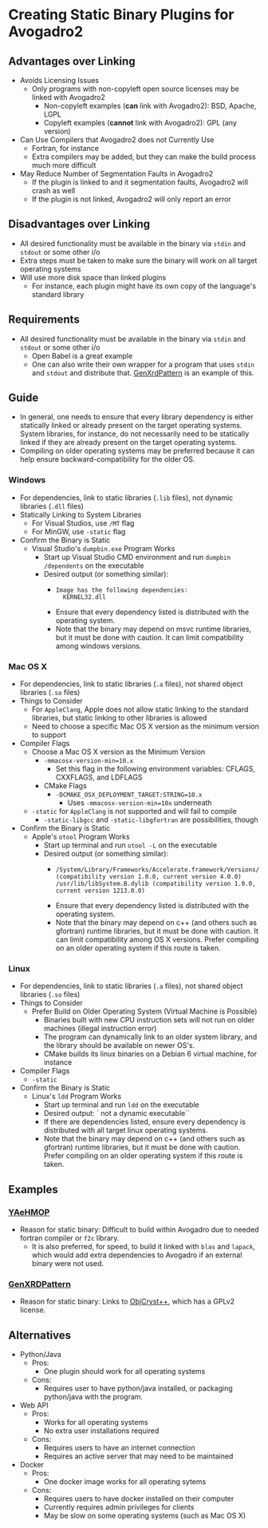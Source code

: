 # Creating Static Binary Plugins for Avogadro2

## Advantages over Linking
  - Avoids Licensing Issues
    - Only programs with non-copyleft open source licenses may be linked with Avogadro2
      - Non-copyleft examples (**can** link with Avogadro2): BSD, Apache, LGPL
      - Copyleft examples (**cannot** link with Avogadro2): GPL (any version)
  - Can Use Compilers that Avogadro2 does not Currently Use
    - Fortran, for instance
    - Extra compilers may be added, but they can make the build process much more difficult
  - May Reduce Number of Segmentation Faults in Avogadro2
    - If the plugin is linked to and it segmentation faults, Avogadro2 will crash as well
    - If the plugin is not linked, Avogadro2 will only report an error
## Disadvantages over Linking
  - All desired functionality must be available in the binary via `stdin` and `stdout` or some other i/o
  - Extra steps must be taken to make sure the binary will work on all target operating systems
  - Will use more disk space than linked plugins
    - For instance, each plugin might have its own copy of the language's standard library

## Requirements
  - All desired functionality must be available in the binary via `stdin` and `stdout` or some other i/o
    - Open Babel is a great example
    - One can also write their own wrapper for a program that uses `stdin` and `stdout` and distribute that. [GenXrdPattern](https://github.com/psavery/genxrdpattern) is an example of this.
    
## Guide
- In general, one needs to ensure that every library dependency is either statically linked or already present on the target operating systems. System libraries, for instance, do not necessarily need to be statically linked if they are already present on the target operating systems.
- Compiling on older operating systems may be preferred because it can help ensure backward-compatibility for the older OS.
### Windows
- For dependencies, link to static libraries (`.lib` files), not dynamic libraries (`.dll` files)
- Statically Linking to System Libraries
  - For Visual Studios, use `/MT` flag
  - For MinGW, use `-static` flag
- Confirm the Binary is Static
  - Visual Studio's `dumpbin.exe` Program Works
    - Start up Visual Studio CMD environment and run `dumpbin /dependents` on the executable
    - Desired output (or something similar):
      - ```
        Image has the following dependencies:
          KERNEL32.dll
        ```
      - Ensure that every dependency listed is distributed with the operating system.
      - Note that the binary may depend on msvc runtime libraries, but it must be done with caution. It can limit compatibility among windows versions.
### Mac OS X
- For dependencies, link to static libraries (`.a` files), not shared object libraries (`.so` files)
- Things to Consider
  - For `AppleClang`, Apple does not allow static linking to the standard libraries, but static linking to other libraries is allowed
  - Need to choose a specific Mac OS X version as the minimum version to support
- Compiler Flags
  - Choose a Mac OS X version as the Minimum Version
    - `-mmacosx-version-min=10.x`
      - Set this flag in the following environment variables: CFLAGS, CXXFLAGS, and LDFLAGS
    - CMake Flags
      - `-DCMAKE_OSX_DEPLOYMENT_TARGET:STRING=10.x`
        - Uses `-mmacosx-version-min=10x` underneath
  - `-static` for `AppleClang` is not supported and will fail to compile
    - `-static-libgcc` and `-static-libgfortran` are possibilities, though
- Confirm the Binary is Static
  - Apple's `otool` Program Works
    - Start up terminal and run `otool -L` on the executable
    - Desired output (or something similar):
      - ```
        /System/Library/Frameworks/Accelerate.framework/Versions/A/Accelerate (compatibility version 1.0.0, current version 4.0.0)
        /usr/lib/libSystem.B.dylib (compatibility version 1.0.0, current version 1213.0.0)
        ```
      - Ensure that every dependency listed is distributed with the operating system.
      - Note that the binary may depend on c++ (and others such as gfortran) runtime libraries, but it must be done with caution. It can limit compatibility among OS X versions. Prefer compiling on an older operating system if this route is taken.
### Linux
- For dependencies, link to static libraries (`.a` files), not shared object libraries (`.so` files)
- Things to Consider
  - Prefer Build on Older Operating System (Virtual Machine is Possible)
    - Binaries built with new CPU instruction sets will not run on older machines (illegal instruction error)
    - The program can dynamically link to an older system library, and the library should be available on newer OS's.
    - CMake builds its linux binaries on a Debian 6 virtual machine, for instance
- Compiler Flags
  - `-static`
- Confirm the Binary is Static
  - Linux's `ldd` Program Works
    - Start up terminal and run `ldd` on the executable
    - Desired output: `	not a dynamic executable``
    - If there are dependencies listed, ensure every dependency is distributed with all target linux operating systems.
    - Note that the binary may depend on c++ (and others such as gfortran) runtime libraries, but it must be done with caution. Prefer compiling on an older operating system if this route is taken.

## Examples
### [YAeHMOP](https://github.com/greglandrum/yaehmop)
- Reason for static binary: Difficult to build within Avogadro due to needed fortran compiler or `f2c` library.
  - It is also preferred, for speed, to build it linked with `blas` and `lapack`, which would add extra dependencies to Avogadro if an external binary were not used.
### [GenXRDPattern](https://github.com/psavery/genxrdpattern)
- Reason for static binary: Links to [ObjCryst++](https://github.com/vincefn/objcryst), which has a GPLv2 license.

## Alternatives
- Python/Java
  - Pros:
    - One plugin should work for all operating systems
  - Cons:
    - Requires user to have python/java installed, or packaging python/java with the program.
- Web API
  - Pros:
    - Works for all operating systems
    - No extra user installations required
  - Cons:
    - Requires users to have an internet connection
    - Requires an active server that may need to be maintained
- Docker
  - Pros:
    - One docker image works for all operating sytems
  - Cons:
    - Requires users to have docker installed on their computer
    - Currently requires admin privileges for clients 
    - May be slow on some operating systems (such as Mac OS X)

